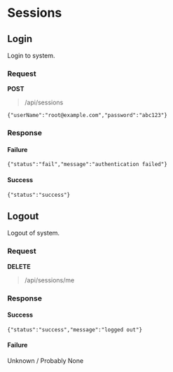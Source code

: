 # Sessions

## Login

Login to system.

### Request

**POST**

> /api/sessions

	{"userName":"root@example.com","password":"abc123"}

### Response

#### Failure

	{"status":"fail","message":"authentication failed"}

#### Success

	{"status":"success"}

## Logout

Logout of system.

### Request

**DELETE**

> /api/sessions/me

### Response

#### Success

	{"status":"success","message":"logged out"}

#### Failure

Unknown / Probably None
